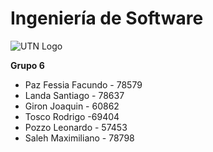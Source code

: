 # 				Ingeniería de Software

![UTN Logo](C:\Users\joaqu\Desktop\index.png)

**Grupo 6**

- Paz Fessia Facundo - 78579
- Landa Santiago - 78637
- Giron Joaquin - 60862
- Tosco Rodrigo -69404
- Pozzo Leonardo - 57453
- Saleh Maximiliano - 78798

